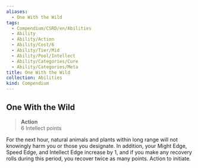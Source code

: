 ```yaml
---
aliases:
  - One With the Wild
tags:
  - Compendium/CSRD/en/Abilities
  - Ability
  - Ability/Action
  - Ability/Cost/6
  - Ability/Tier/Mid
  - Ability/Pool/Intellect
  - Ability/Categories/Cure
  - Ability/Categories/Meta
title: One With the Wild
collection: Abilities
kind: Compendium
---
```

## One With the Wild  
>**Action**  
>6 Intellect points
  
For the next hour, natural animals and plants within long range will not knowingly harm you or those you designate. In addition, your Might Edge, Speed Edge, and Intellect Edge increase by 1, and if you make any recovery rolls during this period, you recover twice as many points. Action to initiate.